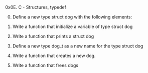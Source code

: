 0x0E. C - Structures, typedef

0.	Define a new type struct dog with the following elements:

1.	Write a function that initialize a variable of type struct dog

2.	Write a function that prints a struct dog

3.	Define a new type dog_t as a new name for the type struct dog

4.	Write a function that creates a new dog.

5.	Write a function that frees dogs

